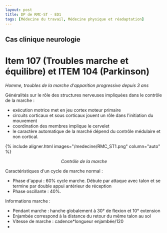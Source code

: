 ```yaml
---
layout: post
title: DP de RMC-ST - ED1
tags: [Médecine du travail, Médecine physique et réadaptation]
---
```

## Cas clinique neurologie

# Item 107 (Troubles marche et équilibre) et ITEM 104 (Parkinson)

*Homme, troubles de la marche d'apparition progressive depuis 3 ans*

Généralités sur le rôle des structures nerveuses impliquées dans le contrôle de la marche :
- exécution motrice met en jeu cortex moteur primaire
- circuits corticaux et sous corticaux jouent un rôle dans l'initiation du mouvement
- coordination des membres implique le cervelet
- le caractère automatique de la marché dépend du contrôle médulaire et non cortical.

{% include aligner.html images="/medecine/RMC_ST1.png" column="auto" %}
<p align="center">
  <em>Contrôle de la marche</em>
</p>

Caractéristiques d'un cycle de marche normal :
- Phase d'appui : 60% cycle marche. Débute par attaque avec talon et se termine par double appui antérieur de réception
- Phase oscillante : 40%.

Informations marche :
- Pendant marche : hanche globalement à 30° de flexion et 10° extension
- Enjambée correspond à la distance du retour du même talon au sol
- Vitesse de marche : cadence*longueur enjambée/120
- 
